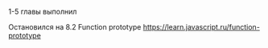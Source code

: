 1-5 главы выполнил

Остановился на 8.2 Function prototype
https://learn.javascript.ru/function-prototype
